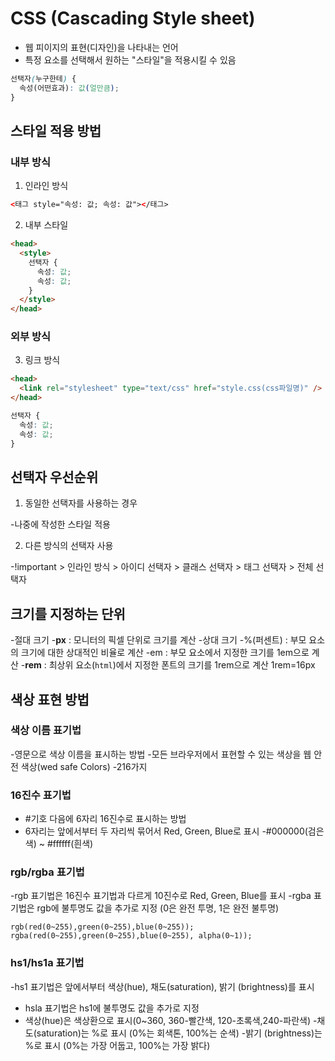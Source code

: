 # CSS (Cascading Style sheet)

- 웹 피이지의 표현(디자인)을 나타내는 언어
- 특정 요소를 선택해서 원하는 "스타일"을 적용시킬 수 있음

```css
선택자(누구한테) {
  속성(어떤효과): 값(얼만큼);
}
```

## 스타일 적용 방법

### 내부 방식

1. 인라인 방식

```html
<태그 style="속성: 값; 속성: 값"></태그>
```

2. 내부 스타일

```html
<head>
  <style>
    선택자 {
      속성: 값;
      속성: 값;
    }
  </style>
</head>
```

### 외부 방식

3. 링크 방식

```html
<head>
  <link rel="stylesheet" type="text/css" href="style.css(css파일명)" />
</head>
```

```css
선택자 {
  속성: 값;
  속성: 값;
}
```

## 선택자 우선순위

1. 동일한 선택자를 사용하는 경우

-나중에 작성한 스타일 적용

2. 다른 방식의 선택자 사용

-!important > 인라인 방식 > 아이디 선택자 > 클래스 선택자 > 태그 선택자 > 전체 선택자

## 크기를 지정하는 단위

-절대 크기 -**px** : 모니터의 픽셀 단위로 크기를 계산 -상대 크기
-%(퍼센트) : 부모 요소의 크기에 대한 상대적인 비율로 계산
-em : 부모 요소에서 지정한 크기를 1em으로 계산 -**rem** : 최상위 요소(`html`)에서 지정한 폰트의 크기를
1rem으로 계산 1rem=16px

## 색상 표현 방법

### 색상 이름 표기법

-영문으로 색상 이름을 표시하는 방법 -모든 브라우저에서 표현할 수 있는 색상을 웹 안전 색상(wed safe Colors)
-216가지

### 16진수 표기법

- #기호 다음에 6자리 16진수로 표시하는 방법
- 6자리는 앞에서부터 두 자리씩 묶어서 Red, Green, Blue로 표시
  -#000000(검은색) ~ #ffffff(흰색)

### rgb/rgba 표기법

-rgb 표기법은 16진수 표기법과 다르게 10진수로 Red, Green, Blue를 표시
-rgba 표기법은 rgb에 불투명도 값을 추가로 지정 (0은 완전 투명, 1은 완전 불투명)

```
rgb(red(0~255),green(0~255),blue(0~255));
rgba(red(0~255),green(0~255),blue(0~255), alpha(0~1));

```

### hs1/hs1a 표기법

-hs1 표기법은 앞에서부터 색상(hue), 채도(saturation), 밝기 (brightness)를 표시

- hsla 표기법은 hs1에 불투명도 값을 추가로 지정
- 색상(hue)은 색상환으로 표시(0~360, 360-빨간색, 120-초록색,240-파란색) -채도(saturation)는 %로 표시 (0%는 회색톤, 100%는 순색) -밝기 (brightness)는 %로 표시 (0%는 가장 어둡고, 100%는 가장 밝다)
